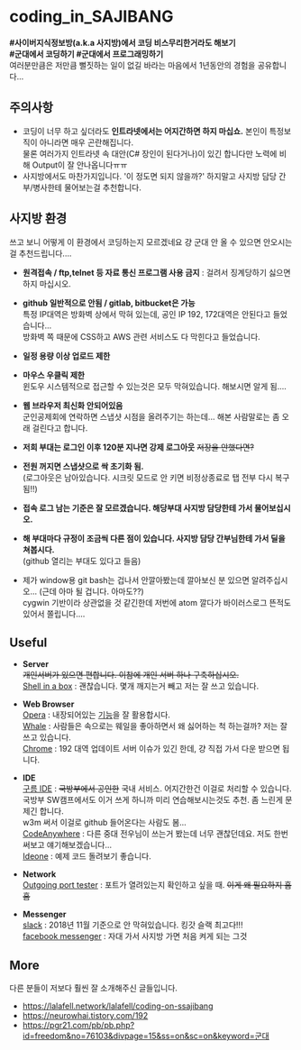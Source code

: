 # coding_in_SAJIBANG  
**#사이버지식정보방(a.k.a 사지방)에서 코딩 비스무리한거라도 해보기**  
**#군대에서 코딩하기 #군대에서 프로그래밍하기**  
여러분만큼은 저만큼 뻘짓하는 일이 없길 바라는 마음에서 1년동안의 경험을 공유합니다... 

## 주의사항
* 코딩이 너무 하고 싶더라도 **인트라넷에서는 어지간하면 하지 마십쇼.** 본인이 특정보직이 아니라면 매우 곤란해집니다.  
  물론 여러가지 인트라넷 속 대안(C# 장인이 된다거나)이 있긴 합니다만 노력에 비해 Output이 잘 안나옵니다ㅠㅠ  
* 사지방에서도 마찬가지입니다. '이 정도면 되지 않을까?' 하지말고 사지방 담당 간부/병사한테 물어보는걸 추천합니다.  

## 사지방 환경  
쓰고 보니 어떻게 이 환경에서 코딩하는지 모르겠네요 걍 군대 안 올 수 있으면 안오시는 걸 추천드립니다....
* **원격접속 / ftp,telnet 등 자료 통신 프로그램 사용 금지** : 걸려서 징계당하기 싫으면 하지 마십시오.
* **github 일반적으로 안됨 / gitlab, bitbucket은 가능**  
  특정 IP대역은 방화벽 상에서 막혀 있는데, 공인 IP 192, 172대역은 안된다고 들었습니다...  
  방화벽 쪽 때문에 CSS하고 AWS 관련 서비스도 다 막힌다고 들었습니다.
* **일정 용량 이상 업로드 제한**
* **마우스 우클릭 제한**  
  윈도우 시스템적으로 접근할 수 있는것은 모두 막혀있습니다. 해보시면 알게 됨....   
* **웹 브라우저 최신화 안되어있음**  
  군인공제회에 연락하면 스냅샷 시점을 올려주기는 하는데... 해본 사람말로는 좀 오래 걸린다고 합니다.  
* **저희 부대는 로그인 이후 120분 지나면 강제 로그아웃** ~~저장을 안했다면?~~
* **전원 꺼지면 스냅샷으로 싹 초기화 됨.**  
  (로그아웃은 남아있습니다. 시크릿 모드로 안 키면 비정상종료로 탭 전부 다시 복구됨!!)
* **접속 로그 남는 기준은 잘 모르겠습니다. 해당부대 사지방 담당한테 가서 물어보십시오.**
* **해 부대마다 규정이 조금씩 다른 점이 있습니다. 사지방 담당 간부님한테 가서 딜을 쳐봅시다.**  
  (github 열리는 부대도 있다고 들음)
    
* 제가 window용 git bash는 겁나서 안깔아봤는데 깔아보신 분 있으면 알려주십시오... (근데 아마 될 겁니다. 아마도??)  
  cygwin 기반이라 상관없을 것 같긴한데 저번에 atom 깔다가 바이러스로그 뜬적도 있어서 쫄립니다....  

## Useful
* **Server**  
~~개인서버가 있으면 편합니다. 이참에 개인 서버 하나 구축하십시오.~~  
[Shell in a box](https://github.com/shellinabox/shellinabox) : 괜찮습니다. 몇개 깨지는거 빼고 저는 잘 쓰고 있습니다.

* **Web Browser**  
[Opera](https://www.opera.com/ko) : 내장되어있는 [기능](https://help.opera.com/en/latest/security-and-privacy/#VPN)을 잘 활용합시다.  
[Whale](https://whale.naver.com/ko) : 사람들은 속으로는 웨일을 좋아하면서 왜 싫어하는 척 하는걸까? 저는 잘 쓰고 있습니다.  
[Chrome](https://www.google.com/intl/ko_ALL/chrome) : 192 대역 업데이트 서버 이슈가 있긴 한데, 걍 직접 가서 다운 받으면 됩니다.    

* **IDE**  
[구름 IDE](https://ide.goorm.io/) : ~~국방부에서 공인한~~ 국내 서비스. 어지간한건 이걸로 처리할 수 있습니다.  
국방부 SW캠프에서도 이거 쓰게 하니까 미리 연습해보시는것도 추천. 좀 느린게 문제긴 합니다.  
w3m 써서 이걸로 github 들어온다는 사람도 봄...  
[CodeAnywhere](https://codeanywhere.com) : 다른 중대 전우님이 쓰는거 봤는데 너무 괜찮던데요. 저도 한번 써보고 얘기해보겠습니다...  
[Ideone](https://ideone.com) : 예제 코드 돌려보기 좋습니다.

* **Network**  
[Outgoing port tester](http://portquiz.net) : 포트가 열려있는지 확인하고 싶을 때. ~~이게 왜 필요하지 흠흠~~  

* **Messenger**  
[slack](https://slack.com/) : 2018년 11월 기준으로 안 막혀있습니다. 킹갓 슬랙 최고다!!!  
[facebook messenger](https://www.facebook.com/messages) : 자대 가서 사지방 가면 처음 켜게 되는 그것  


## More  
다른 분들이 저보다 훨씬 잘 소개해주신 글들입니다.  
* https://lalafell.network/lalafell/coding-on-ssajibang
* https://neurowhai.tistory.com/192
* https://pgr21.com/pb/pb.php?id=freedom&no=76103&divpage=15&ss=on&sc=on&keyword=군대  
